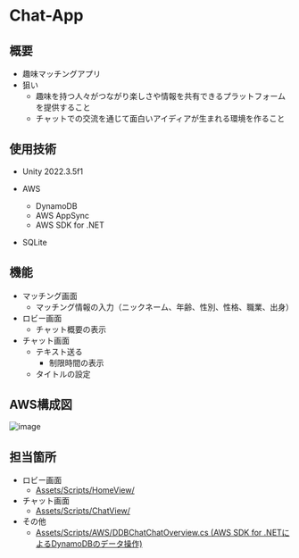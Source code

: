 # Chat-App
## 概要
- 趣味マッチングアプリ
- 狙い
  - 趣味を持つ人々がつながり楽しさや情報を共有できるプラットフォームを提供すること
  - チャットでの交流を通じて面白いアイディアが生まれる環境を作ること


## 使用技術
- Unity 2022.3.5f1

- AWS
  - DynamoDB
  - AWS AppSync
  - AWS SDK for .NET
  
- SQLite<br>
## 機能
- マッチング画面
  - マッチング情報の入力（ニックネーム、年齢、性別、性格、職業、出身）
- ロビー画面
  - チャット概要の表示
- チャット画面
  - テキスト送る
	- 制限時間の表示
  - タイトルの設定

## AWS構成図
![image](https://github.com/mas282856/Chat-App/assets/134497959/d807d6e1-5c72-465f-acce-67ccef2304e8)

## 担当箇所
- ロビー画面
  - [Assets/Scripts/HomeView/](https://github.com/mas282856/Chat-App/tree/main/Assets/Scripts/HomeView)
- チャット画面
  - [Assets/Scripts/ChatView/](https://github.com/mas282856/Chat-App/tree/main/Assets/Scripts/ChatView)
- その他
  - [Assets/Scripts/AWS/DDBChatChatOverview.cs (AWS SDK for .NETによるDynamoDBのデータ操作)](https://github.com/mas282856/Chat-App/tree/main/Assets/Scripts/SQLite)


